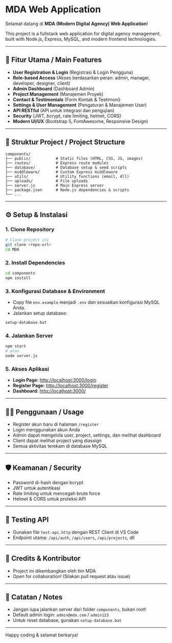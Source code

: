 # MDA Web Application

Selamat datang di **MDA (Modern Digital Agency) Web Application**!

This project is a fullstack web application for digital agency management, built with Node.js, Express, MySQL, and modern frontend technologies.

---

## 🚀 Fitur Utama / Main Features

- **User Registration & Login** (Registrasi & Login Pengguna)
- **Role-based Access** (Akses berdasarkan peran: admin, manager, developer, designer, client)
- **Admin Dashboard** (Dashboard Admin)
- **Project Management** (Manajemen Proyek)
- **Contact & Testimonials** (Form Kontak & Testimoni)
- **Settings & User Management** (Pengaturan & Manajemen User)
- **API RESTful** (API untuk integrasi dan pengujian)
- **Security** (JWT, bcrypt, rate limiting, helmet, CORS)
- **Modern UI/UX** (Bootstrap 5, FontAwesome, Responsive Design)

---

## 📁 Struktur Project / Project Structure

```
components/
├── public/           # Static files (HTML, CSS, JS, images)
├── routes/           # Express route modules
├── database/         # Database setup & seed scripts
├── middleware/       # Custom Express middleware
├── utils/            # Utility functions (email, dll)
├── uploads/          # File uploads
├── server.js         # Main Express server
├── package.json      # Node.js dependencies & scripts
└── ...
```

---

## ⚙️ Setup & Instalasi

### 1. Clone Repository
```bash
# Clone project ini
git clone <repo-url>
cd MDA
```

### 2. Install Dependencies
```bash
cd components
npm install
```

### 3. Konfigurasi Database & Environment
- Copy file `env.example` menjadi `.env` dan sesuaikan konfigurasi MySQL Anda.
- Jalankan setup database:
```bash
setup-database.bat
```

### 4. Jalankan Server
```bash
npm start
# atau
node server.js
```

### 5. Akses Aplikasi
- **Login Page:** [http://localhost:3000/login](http://localhost:3000/login)
- **Register Page:** [http://localhost:3000/register](http://localhost:3000/register)
- **Dashboard:** [http://localhost:3000/](http://localhost:3000/)

---

## 🧑‍💻 Penggunaan / Usage

- Register akun baru di halaman `/register`
- Login menggunakan akun Anda
- Admin dapat mengelola user, project, settings, dan melihat dashboard
- Client dapat melihat project yang diassign
- Semua aktivitas terekam di database MySQL

---

## 🛡️ Keamanan / Security
- Password di-hash dengan bcrypt
- JWT untuk autentikasi
- Rate limiting untuk mencegah brute force
- Helmet & CORS untuk proteksi API

---

## 📝 Testing API
- Gunakan file `test-api.http` dengan REST Client di VS Code
- Endpoint utama: `/api/auth`, `/api/users`, `/api/projects`, dll

---

## 👥 Credits & Kontributor
- Project ini dikembangkan oleh tim MDA
- Open for collaboration! (Silakan pull request atau issue)

---

## 📢 Catatan / Notes
- Jangan lupa jalankan server dari folder `components`, bukan root!
- Default admin login: `admin@mda.com` / `admin123`
- Untuk reset database, gunakan `setup-database.bat`

---

Happy coding & selamat berkarya! 